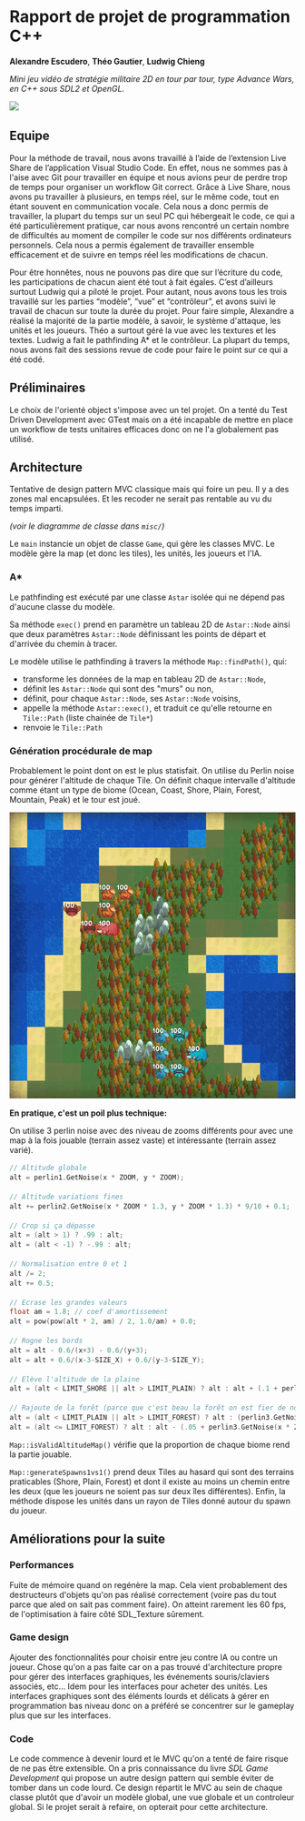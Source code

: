 # Rapport de projet de programmation C++

**Alexandre Escudero**, **Théo Gautier**, **Ludwig Chieng**

*Mini jeu vidéo de stratégie militaire 2D en tour par tour, type Advance Wars, en C++ sous SDL2 et OpenGL.*

![](misc/preview.gif)

## Equipe

Pour la méthode de travail, nous avons travaillé à l’aide de l’extension Live Share de l’application Visual Studio Code. En effet, nous ne sommes pas à l'aise avec Git pour travailler en équipe et nous avions peur de perdre trop de temps pour organiser un workflow Git correct. Grâce à Live Share, nous avons pu travailler à plusieurs, en temps réel, sur le même code, tout en étant souvent en communication vocale. Cela nous a donc permis de travailler, la plupart du temps sur un seul PC qui hébergeait le code, ce qui a été particulièrement pratique, car nous avons rencontré un certain nombre de difficultés au moment de compiler le code sur nos différents ordinateurs personnels. Cela nous a permis également de travailler ensemble efficacement et de suivre en temps réel les modifications de chacun.

Pour être honnêtes, nous ne pouvons pas dire que sur l’écriture du code, les participations de chacun aient été tout à fait égales. C’est d’ailleurs surtout Ludwig qui a piloté le projet. Pour autant, nous avons tous les trois travaillé sur les parties “modèle”, “vue” et “contrôleur”, et avons suivi le travail de chacun sur toute la durée du projet. Pour faire simple, Alexandre a réalisé la majorité de la partie modèle, à savoir, le système d'attaque, les unités et les joueurs. Théo a surtout géré la vue avec les textures et les textes. Ludwig a fait le pathfinding A* et le contrôleur. La plupart du temps, nous avons fait des sessions revue de code pour faire le point sur ce qui a été codé.

## Préliminaires

Le choix de l'orienté object s'impose avec un tel projet. On a tenté du Test Driven Development avec GTest mais on a été incapable de mettre en place un workflow de tests unitaires efficaces donc on ne l'a globalement pas utilisé.

## Architecture

Tentative de design pattern MVC classique mais qui foire un peu. Il y a des zones mal encapsulées. Et les recoder ne serait pas rentable au vu du temps imparti.

*(voir le diagramme de classe dans `misc/`)*

Le `main` instancie un objet de classe `Game`, qui gère les classes MVC. Le modèle gère la map (et donc les tiles), les unités, les joueurs et l'IA.

### A*

Le pathfinding est exécuté par une classe `Astar` isolée qui ne dépend pas d'aucune classe du modèle.

Sa méthode `exec()` prend en paramètre un tableau 2D de `Astar::Node` ainsi que deux paramètres `Astar::Node` définissant les points de départ et d'arrivée du chemin à tracer.

Le modèle utilise le pathfinding à travers la méthode `Map::findPath()`, qui:

- transforme les données de la map en tableau 2D de `Astar::Node`,
- définit les `Astar::Node` qui sont des "murs" ou non,
- définit, pour chaque `Astar::Node`, ses `Astar::Node` voisins,
- appelle la méthode `Astar::exec()`, et traduit ce qu'elle retourne en `Tile::Path` (liste chainée de `Tile*`)
- renvoie le `Tile::Path`

### Génération procédurale de map

Probablement le point dont on est le plus statisfait. On utilise du Perlin noise pour générer l'altitude de chaque Tile. On définit chaque intervalle d'altitude comme étant un type de biome (Ocean, Coast, Shore, Plain, Forest, Mountain, Peak) et le tour est joué.

![](misc/map.gif)

**En pratique, c'est un poil plus technique:**

On utilise 3 perlin noise avec des niveau de zooms différents pour avec une map à la fois jouable (terrain assez vaste) et intéressante (terrain assez varié).


``` cpp
// Altitude globale
alt = perlin1.GetNoise(x * ZOOM, y * ZOOM);

// Altitude variations fines
alt += perlin2.GetNoise(x * ZOOM * 1.3, y * ZOOM * 1.3) * 9/10 + 0.1;

// Crop si ça dépasse
alt = (alt > 1) ? .99 : alt;
alt = (alt < -1) ? -.99 : alt;

// Normalisation entre 0 et 1
alt /= 2;
alt += 0.5;

// Ecrase les grandes valeurs
float am = 1.8; // coef d'amortissement
alt = pow(pow(alt * 2, am) / 2, 1.0/am) + 0.0;

// Rogne les bords
alt = alt - 0.6/(x+3) - 0.6/(y+3);
alt = alt + 0.6/(x-3-SIZE_X) + 0.6/(y-3-SIZE_Y);

// Elève l'altitude de la plaine
alt = (alt < LIMIT_SHORE || alt > LIMIT_PLAIN) ? alt : alt + (.1 + perlin3.GetNoise(x * ZOOM * 1.8, y * ZOOM * 1.8) * .1);

// Rajoute de la forêt (parce que c'est beau la forêt on est fier de nos assets forêts aha)
alt = (alt < LIMIT_PLAIN || alt > LIMIT_FOREST) ? alt : (perlin3.GetNoise(x * ZOOM * 1.8, y * ZOOM * 1.8) > 0.3) ? LIMIT_PLAIN + 0.1 * perlin3.GetNoise(x * ZOOM * 1.8, y * ZOOM * 1.8) : alt;
alt = (alt <= LIMIT_FOREST) ? alt : alt - (.05 + perlin3.GetNoise(x * ZOOM * 2, y * ZOOM * 2) * .1);
```

`Map::isValidAltitudeMap()` vérifie que la proportion de chaque biome rend la partie jouable.

`Map::generateSpawns1vs1()` prend deux Tiles au hasard qui sont des terrains praticables (Shore, Plain, Forest) et dont il existe au moins un chemin entre les deux (que les joueurs ne soient pas sur deux îles différentes). Enfin, la méthode dispose les unités dans un rayon de Tiles donné autour du spawn du joueur.

## Améliorations pour la suite

### Performances

Fuite de mémoire quand on regénère la map. Cela vient probablement des destructeurs d'objets qu'on pas réalisé correctement (voire pas du tout parce que aled on sait pas comment faire). On atteint rarement les 60 fps, de l'optimisation à faire côté SDL_Texture sûrement.

### Game design

Ajouter des fonctionnalités pour choisir entre jeu contre IA ou contre un joueur. Chose qu'on a pas faite car on a pas trouvé d'architecture propre pour gérer des interfaces graphiques, les événements souris/claviers associés, etc... Idem pour les interfaces pour acheter des unités. Les interfaces graphiques sont des éléments lourds et délicats à gérer en programmation bas niveau donc on a préféré se concentrer sur le gameplay plus que sur les interfaces.

### Code

Le code commence à devenir lourd et le MVC qu'on a tenté de faire risque de ne pas être extensible. On a pris connaissance du livre *SDL Game Development* qui propose un autre design pattern qui semble éviter de tomber dans un code lourd. Ce design répartit le MVC au sein de chaque classe plutôt que d'avoir un modèle global, une vue globale et un controleur global. Si le projet serait à refaire, on opterait pour cette architecture.